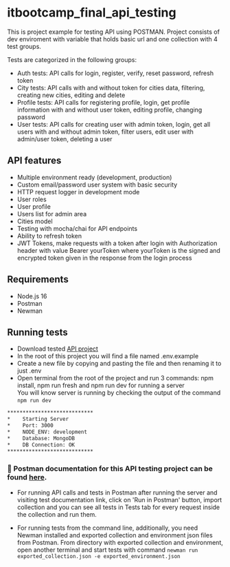 # itbootcamp_final_api_testing
This is project example for testing API using POSTMAN.
Project consists of dev enviroment with variable that holds basic url and one collection with 4 test groups.<br/>

Tests are categorized in the following groups:
- Auth tests: API calls for login, register, verify, reset password, refresh token
- City tests: API calls with and without token for cities data, filtering, creating new cities, editing and delete
- Profile tests: API calls for registering profile, login, get profile information with and without user token, editing profile, changing password
- User tests: API calls for creating user with admin token, login, get all users with and without admin token, filter users, edit user with admin/user token, deleting a user 
  
## API features
- Multiple environment ready (development, production)
- Custom email/password user system with basic security
- HTTP request logger in development mode
- User roles
- User profile
- Users list for admin area
- Cities model
- Testing with mocha/chai for API endpoints
- Ability to refresh token
- JWT Tokens, make requests with a token after login with Authorization header with value Bearer yourToken where yourToken is the signed and encrypted token given in the response from the login process

## Requirements
- Node.js 16
- Postman
- Newman

## Running tests
- Download tested [API project](https://github.com/davellanedam/node-express-mongodb-jwt-rest-api-skeleton)
- In the root of this project you will find a file named .env.example
- Create a new file by copying and pasting the file and then renaming it to just .env
- Open terminal from the root of the project and run 3 commands: npm install, npm run fresh and npm run dev for running a server<br/>
You will know server is running by checking the output of the command `npm run dev`
```bash
****************************
*    Starting Server
*    Port: 3000
*    NODE_ENV: development
*    Database: MongoDB
*    DB Connection: OK
****************************
```
### :page_with_curl: Postman documentation for this **API testing project** can be found [here](https://documenter.getpostman.com/view/30403835/2s9YRB4Cpi).
- For running API calls and tests in Postman after running the server and visiting test documentation link, click on 'Run in Postman' button, import collection and you can see all tests in Tests tab for every request inside the collection and run them.
  
- For running tests from the command line, additionally, you need Newman installed and exported collection and environment json files from Postman.
 From directory with exported collection and environment, open another terminal and start tests with command `newman run exported_collection.json -e exported_environment.json` 
